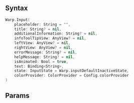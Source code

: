 
## Syntax

```swift
Warp.Input(
    placeholder: String = "",
    title: String? = nil,
    additionalInformation: String? = nil,
    infoToolTipView: AnyView? = nil,
    leftView: AnyView? = nil,
    rightView: AnyView? = nil,
    errorMessage: String? = nil,
    helpMessage: String? = nil,
    isAnimated: Bool = true,
    text: Binding<String>,
    state: InputState = Warp.inputDefaultInactiveState,
    colorProvider: ColorProvider = Config.colorProvider
)
```

## Params

<api-table type=iOS component="TextField" />